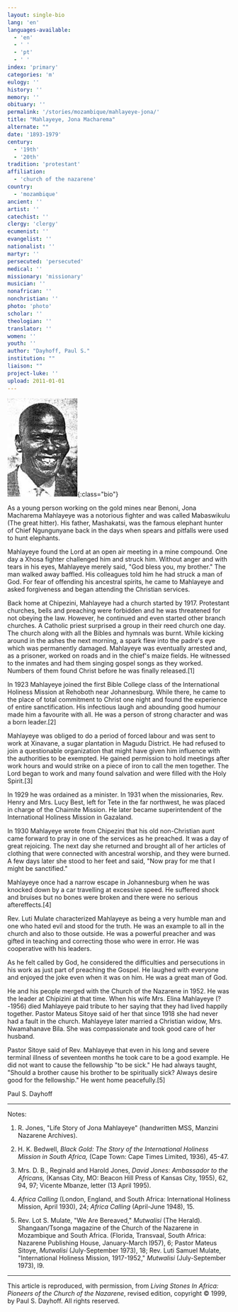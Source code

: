 ```yaml
---
layout: single-bio
lang: 'en'
languages-available:
  - 'en'
  - ' '
  - 'pt'
  - ' '
index: 'primary'
categories: 'm'
eulogy: ''
history: ''
memory: ''
obituary: ''
permalink: '/stories/mozambique/mahlayeye-jona/'
title: "Mahlayeye, Jona Macharema"
alternate: ""
date: '1893-1979'
century:
  - '19th'
  - '20th'
tradition: 'protestant'
affiliation:
  - 'church of the nazarene'
country:
  - 'mozambique'
ancient: ''
artist: ''
catechist: ''
clergy: 'clergy'
ecumenist: ''
evangelist: ''
nationalist: ''
martyr: ''
persecuted: 'persecuted'
medical: ''
missionary: 'missionary'
musician: ''
nonafrican: ''
nonchristian: ''
photo: 'photo'
scholar: ''
theologian: ''
translator: ''
women: ''
youth: ''
author: "Dayhoff, Paul S."
institution: ""
liaison: ""
project-luke: ''
upload: 2011-01-01
---
```


![Jona Mahlayeye](/images/bio-pics/mozambique/mahlayeye-jona/mahlayeye-jona.jpg){:class="bio"}

As a young person working on the gold mines near Benoni, Jona Macharema Mahlayeye was a notorious fighter and was called Mabaswikulu (The great hitter). His father, Mashakatsi, was the famous elephant hunter of Chief Ngungunyane back in the days when spears and pitfalls were used to hunt elephants.

Mahlayeye found the Lord at an open air meeting in a mine compound. One day a Xhosa fighter challenged him and struck him. Without anger and with tears in his eyes, Mahlayeye merely said, "God bless you, my brother." The man walked away baffled. His colleagues told him he had struck a man of God. For fear of offending his ancestral spirits, he came to Mahlayeye and asked forgiveness and began attending the Christian services.

Back home at Chipezini, Mahlayeye had a church started by 1917. Protestant churches, bells and preaching were forbidden and he was threatened for not obeying the law. However, he continued and even started other branch churches. A Catholic priest surprised a group in their reed church one day. The church along with all the Bibles and hymnals was burnt. While kicking around in the ashes the next morning, a spark flew into the padre's eye which was permanently damaged. Mahlayeye was eventually arrested and, as a prisoner, worked on roads and in the chief's maize fields. He witnessed to the inmates and had them singing gospel songs as they worked. Numbers of them found Christ before he was finally released.[1]

In 1923 Mahlayeye joined the first Bible College class of the International Holiness Mission at Rehoboth near Johannesburg. While there, he came to the place of total commitment to Christ one night and found the experience of entire sanctification. His infectious laugh and abounding good humour made him a favourite with all. He was a person of strong character and was a born leader.[2]

Mahlayeye was obliged to do a period of forced labour and was sent to work at Xinavane, a sugar plantation in Magudu District. He had refused to join a questionable organization that might have given him influence with the authorities to be exempted. He gained permission to hold meetings after work hours and would strike on a piece of iron to call the men together. The Lord began to work and many found salvation and were filled with the Holy Spirit.[3]

In 1929 he was ordained as a minister. In 1931 when the missionaries, Rev. Henry and Mrs. Lucy Best, left for Tete in the far northwest, he was placed in charge of the Chaimite Mission. He later became superintendent of the International Holiness Mission in Gazaland.

In 1930 Mahlayeye wrote from Chipezini that his old non-Christian aunt came forward to pray in one of the services as he preached. It was a day of great rejoicing. The next day she returned and brought all of her articles of clothing that were connected with ancestral worship, and they were burned. A few days later she stood to her feet and said, "Now pray for me that I might be sanctified."

Mahlayeye once had a narrow escape in Johannesburg when he was knocked down by a car travelling at excessive speed. He suffered shock and bruises but no bones were broken and there were no serious aftereffects.[4]

Rev. Luti Mulate characterized Mahlayeye as being a very humble man and one who hated evil and stood for the truth. He was an example to all in the church and also to those outside. He was a powerful preacher and was gifted in teaching and correcting those who were in error. He was cooperative with his leaders.

As he felt called by God, he considered the difficulties and persecutions in his work as just part of preaching the Gospel. He laughed with everyone and enjoyed the joke even when it was on him. He was a great man of God.

He and his people merged with the Church of the Nazarene in 1952. He was the leader at Chipizini at that time. When his wife Mrs. Elina Mahlayeye (?-1956) died Mahlayeye paid tribute to her saying that they had lived happily together. Pastor Mateus Sitoye said of her that since 1918 she had never had a fault in the church.  Mahlayeye later married a Christian widow, Mrs. Nwamahanave Bila. She was compassionate and took good care of her husband.

Pastor Sitoye said of Rev. Mahlayeye that even in his long and severe terminal illness of seventeen months he took care to be a good example. He did not want to cause the fellowship "to be sick." He had always taught, "Should a brother cause his brother to be spiritually sick? Always desire good for the fellowship." He went home peacefully.[5]

Paul S. Dayhoff

---

Notes:

1. R. Jones, "Life Story of Jona Mahlayeye" (handwritten MSS, Manzini Nazarene Archives).

2. H. K. Bedwell, *Black Gold: The Story of the International Holiness Mission in South Africa,* (Cape Town: Cape Times Limited, 1936), 45-47.

3. Mrs. D. B., Reginald and Harold Jones,  *David Jones: Ambassador to the Africans,* (Kansas City, MO: Beacon Hill Press of Kansas City, 1955), 62, 94, 97; Vicente Mbanze, letter (13 April 1995).

4. *Africa Calling* (London, England, and South Africa: International Holiness Mission, April 1930), 24; *Africa Calling* (April-June 1948), 15.

5. Rev. Lot S. Mulate, "We Are Bereaved," *Mutwalisi* (The Herald). Shangaan/Tsonga magazine of the Church of the Nazarene in Mozambique and South Africa. (Florida, Transvaal, South Africa: Nazarene Publishing House, January-March l957), 6; Pastor Mateus Sitoye, *Mutwalisi* (July-September 1973), 18; Rev. Luti Samuel Mulate, "International Holiness Mission, 1917-1952," *Mutwalisi* (July-September 1973), l9.

---

This article is reproduced, with permission, from *Living Stones In Africa: Pioneers of the Church of the Nazarene*, revised edition, copyright &copy; 1999, by Paul S. Dayhoff.  All rights reserved.

